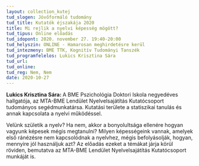 ```yaml
---
layout: collection_kutej
tud_slogen: Jövőformáló tudomány
tud_title: Kutatók éjszakája 2020
title: Mi rejlik a nyelvi képesség mögött?
tud_tipus: Online előadás
tud_idopont: 2020. november 27. 19:40-20:00
tud_helyszin: ONLINE - Hamarosan meghirdetésre kerül
tud_intezmeny: BME TTK, Kognitív Tudományi Tanszék 
tud_programfelelos: Lukics Krisztina Sára
tud_url:
tud_online:
tud_reg: Nem, Nem
date: 2020-10-27
---
```

<b>Lukics Krisztina Sára: </b>A BME Pszichológia Doktori Iskola negyedéves hallgatója, az MTA-BME Lendület Nyelvelsajátítás Kutatócsoport tudományos segédmunkatársa. Kutatási területe a statiszikai tanulás és annak kapcsolata a nyelvi működéssel.

Velünk születik a nyelv? Ha nem, akkor a bonyolultsága ellenére hogyan vagyunk képesek mégis megtanulni? Milyen képességeink vannak, amelyek első ránézésre nem kapcsolódnak a nyelvhez, mégis befolyásolják, hogyan, mennyire jól használjuk azt? Az előadás ezeket a témákat járja körül röviden, bemutatva az MTA-BME Lendület Nyelvelsajátítás Kutatócsoport munkáját is.




